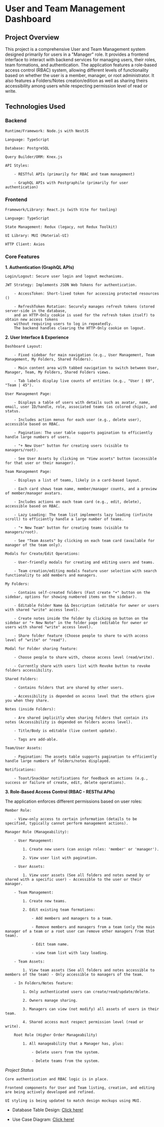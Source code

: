 # User and Team Management Dashboard

## Project Overview

This project is a comprehensive User and Team Management system designed primarily for users in a "Manager" role. It provides a frontend interface to interact with backend services for managing users, their roles, team formations, and authentication. The application features a role-based access control (RBAC) system, allowing different levels of functionality based on whether the user is a member, manager, or root administrator. It also features a Folders/Notes creation/edition as well as sharing theirs accessibility among users while respecting permission level of read or write.

## Technologies Used

### Backend

    Runtime/Framework: Node.js with NestJS

    Language: TypeScript

    Database: PostgreSQL

    Query Builder/ORM: Knex.js

    API Styles:

        - RESTful APIs (primarily for RBAC and team management)

        - GraphQL APIs with Postgraphile (primarily for user authentication)

### Frontend

    Framework/Library: React.js (with Vite for tooling)

    Language: TypeScript

    State Management: Redux (legacy, not Redux Toolkit)

    UI Library: MUI (Material-UI)

    HTTP Client: Axios

### Core Features

**1. Authentication (GraphQL APIs)**

    Login/Logout: Secure user login and logout mechanisms.

    JWT Strategy: Implements JSON Web Tokens for authentication.

        - AccessToken: Short-lived token for accessing protected resources ()

        - RefreshToken Rotation: Securely manages refresh tokens (stored server-side in the database,
        and an HTTP-Only cookie is used for the refresh token itself) to obtain new access tokens
        without requiring users to log in repeatedly.
        The backend handles clearing the HTTP-Only cookie on logout.

**2. User Interface & Experience**

    Dashboard Layout:

        - Fixed sidebar for main navigation (e.g., User Management, Team Management, My Folders, Shared Folders).

        - Main content area with tabbed navigation to switch between User, Manager, Team, My Folders, Shared Folders views.

        - Tab labels display live counts of entities (e.g., "User | 69", "Team | 45").

    User Management Page:

        - Displays a table of users with details such as avatar, name, email, user ID/handle, role, associated teams (as colored chips), and status.

        - Includes action menus for each user (e.g., delete user), accessible based on RBAC.

        - Pagination: The user table supports pagination to efficiently handle large numbers of users.

        - "+ New User" button for creating users (visible to managers/root).

        - See User Assets by clicking on "View assets" button (accessible for that user or their manager).

    Team Management Page:

        - Displays a list of teams, likely in a card-based layout.

        - Each card shows team name, member/manager counts, and a preview of member/manager avatars.

        - Includes actions on each team card (e.g., edit, delete), accessible based on RBAC.

        - Lazy Loading: The team list implements lazy loading (infinite scroll) to efficiently handle a large number of teams.

        - "+ New Team" button for creating teams (visible to managers/root).

        - See "Team Assets" by clicking on each team card (available for manager of the team only).

    Modals for Create/Edit Operations:

        - User-friendly modals for creating and editing users and teams.

        - Team creation/editing modals feature user selection with search functionality to add members and managers.

    My Folders:

        - Contains self-created folders (Fast create "+" button on the sidebar, options for showing numbered items on the sidebar).

        - Editable Folder Name && Description (editable for owner or users with shared "write" access level).

        - Create notes inside the folder by clicking on button on the sidebar or "+ New Note" in the folder page (editable for owner or users with shared "write" access level).

        - Share folder feature (Choose people to share to with access level of "write" or "read").

    Modal for Folder sharing feature:

        - Choose people to share with, choose access level (read/write).

        - Currently share with users list with Revoke button to revoke folders accessibility.

    Shared Folders:

        - Contains folders that are shared by other users.

        - Accessibility is depended on access level that the others give you when they share.

    Notes (inside Folders):

        - Are shared implicitly when sharing folders that contain its notes (Accessibility is depended on folders access level).

        - Title/Body is editable (live content update).

        - Tags are add-able.

    Team/User Assets:

        - Pagination: The assets table supports pagination to efficiently handle large numbers of folders/notes displayed.

    Notifications:

        - Toast/Snackbar notifications for feedback on actions (e.g., success or failure of create, edit, delete operations).

**3. Role-Based Access Control (RBAC - RESTful APIs)**

The application enforces different permissions based on user roles:

    Member Role:

        - View-only access to certain information (details to be specified, typically cannot perform management actions).

    Manager Role (Manageability):

        - User Management:

            1. Create new users (can assign roles: 'member' or 'manager').

            2. View user list with pagination.

        - User Assets:

            1. View user assets (See all folders and notes owned by or shared with a specific user) - Accessible to the user or their manager.

        - Team Management:

            1. Create new teams.

            2. Edit existing team formations:

                - Add members and managers to a team.

                - Remove members and managers from a team (only the main manager of a team or a root user can remove other managers from that team).

                - Edit team name.

                - view team list with lazy loading.

        - Team Assets:

            1. View team assets (See all folders and notes accessible to members of the team) - Only accessible to managers of the team.

        - In Folders/Notes feature:

            1. Only authenticated users can create/read/update/delete.

            2. Owners manage sharing.

            3. Managers can view (not modify) all assets of users in their team.

            4. Shared access must respect permission level (read or write).

        Root Role (Higher Order Manageability)

            1. All manageability that a Manager has, plus:

                - Delete users from the system.

                - Delete teams from the system.

_Project Status_

    Core authentication and RBAC logic is in place.

    Frontend components for User and Team listing, creation, and editing are being actively developed and refined.

    UI styling is being updated to match design mockups using MUI.

- Database Table Design: [Click here!](https://dbdiagram.io/d/Management-dashboard-68220b965b2fc4582f3cb992)

- Use Case Diagram: [Click here!](https://uml.planttext.com/plantuml/svg/ZLTjR-Cs3FxkNq5qm98KJReD630SYkBIT1qsjBqXxQrV1WoApIH2PIkGb6Q-xVxxI4bEBCTjbm1fJJvyfoZwetN2k6sfiW5SIx4oeeH7wHHcZd_XiqK3eYhW4Obp9ognmX8h1zV2hXTQc0B638APe9-e8IDb3wucSPQy5RNUEdX0vsIrifbzbjL6i26HEsqYS8TMbzXYRYtchFEV3EXp9VBdbT7RgfXffGrySojNQ_VmN5-fBGQ4DWMQoFt-9_vw-jGOlOla7_mdaDbsdypNbWy6SoUgbTfxqSR_w3_ztjrynr_IDU2ueP2iIUeAbiGLy8B6oLmeK24tGvy92mHGk7IZZ7_1QJ0SvK6S4tkDIrbXyDzcNX1EFbTYwzPK5zBgiF1bEm5XeSDey7TOBWYnV_HrFJpFjNOmBKfPUINyoAQzJVYrMgEHb9SSOVWBLcY4aby4-pTYKEmI0z9IgAxU8EWb18jdlYEy-fGRH2Oa_xZ66cIm0UGwDm9m9rW6Ci5eHGyBL7h7p-Ka2yhXuj_nk56LDLvuOeXWGsKY6fmyrDPX2JDjy2IMjcctarkzaXMS0_sbqeGaplwQKXPJt1npb2--45pO6yHYGVh_h8QFMbW7zzh99MUTk7RKwF7KEjNqXyHTwpo5yz88C3DGKg4G7dMNjMI0hFxsz0XpN1gqQmhNXNeqMYAC6lAG17-q3oVwA17UBG-wbTQHXPrqQzW8Ia-gd86Ciwdyp22r7Dn7BGqwa9cImgzHeSC46aZ7qBrd0mjJQz7PhYk1ceJR6M3zuNfGErmbljIWj2XeT2K1C_BrW9cR1ioK5FvpGGtk3LwZ4r9PidalIZoBPyMUDRryQ1-METOKKzSs6aZ7q7sKlQbZHa_gRhIYiGVVSa_ZMpaCePwpb-VHgI2xjnA48_5TORRN4VMadfW6TtLZQz0EwQxkDHPa7jR2qBHyuahVOI8NMBsodXMDDNqoHr6SFz78GjYWAQK_ReUwUP4WqNkCOuQdUKu7bNJEyKK_uoWDdPLG6t9f1Z2cgHRcCLqJ-mjuZYeCdBNSMCOmjEzooBh4yVXoF-T89axK8O_hE8m9jAYRbZpp8tNKJDuetHfMAIEElPJO3AMKcdP87o-qmB7bGwcFUMavEtwqYjDdhyaxfoLUAiTvYUc8_9RbC1axZDOGV4Ka7iCURfWylGhzUUzmzYFZ5LNH40LtkFNXKwNgp3z7T6iK7vEz-gOfN-d5eQnojItm7FzsM1KZtvp391KZc5p2i9ss4No0YuiWSNdfuGT7teMtrBE72TudiKTzawt_1Jv4_oxSurkDHW8jYNtdzXXfzVoRGZ6_xqab1w4hsTJGo_bTTQQezrtjgrNnz0yRAMrYtKlcz7H-DPrvqG-dfqJW7lBxMYceeyhOVRp_4jCtaV2zbekA5krIqowb2Su3CeB91QDBNXFvbYosV0ffWGGkqYIZ506xb1qxrZb4xDpl-wdSSZ7CMxcW1P-cQ5mssG5UAosg9RjB_qlJkFIcsVI6QjkqmTxOkqxlFMmM2joGCh_rBtqz1k6YiM7UqAl02oeOKWCNy68diEDXCvfuFRUyUkQwSlmkjjqKrEEsxTj7-fVVwlu3)
